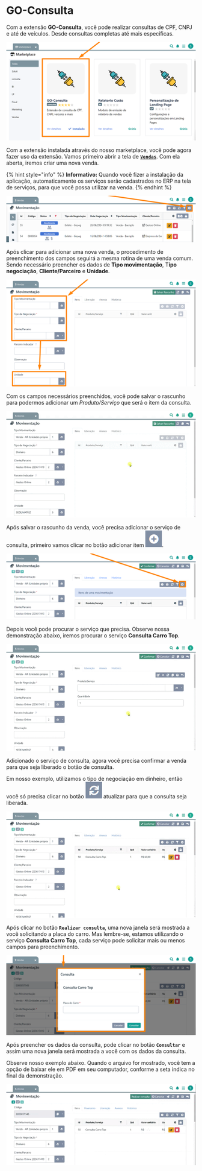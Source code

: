 # GO-Consulta

Com a extensão **GO-Consulta**, você pode realizar consultas de CPF, CNPJ e até de veículos. Desde consultas completas até mais específicas.

![](/erp-v2/assets/marketplace/go_consulta/tela_marketplace_inicio.png)

Com a extensão instalada através do nosso marketplace, você pode agora fazer uso da extensão.
Vamos primeiro abrir a tela de [**`Vendas`**](/erp-v2/funcionalidades/comercial/vendas.md). Com ela aberta, iremos criar uma nova venda.

{% hint style="info" %}
**Informativo:** Quando você fizer a instalação da aplicação, automaticamente os serviços serão cadastrados no ERP na tela de serviços, para que você possa utilizar na venda.
{% endhint %}

![](/erp-v2/assets/marketplace/go_consulta/tela_marketplace_add_venda.png)

Após clicar para adicionar uma nova venda, o procedimento de preenchimento dos campos seguirá a mesma rotina de uma venda comum. Sendo necessário preencher os dados de **Tipo movimentação**, T**ipo negociação**, **Cliente/Parceiro** e **Unidade**.

![](/erp-v2/assets/marketplace/go_consulta/tela_marketplace_add_venda_campos.png)

Com os campos necessários preenchidos, você pode salvar o rascunho para podermos adicionar um *Produto/Serviço* que será o item da consulta.

![](/erp-v2/assets/marketplace/go_consulta/tela_marketplace_add_venda_rascunho.gif)

Após salvar o rascunho da venda, você precisa adicionar o serviço de consulta, primeiro vamos clicar no botão adicionar item <img src="/erp-v2/assets/icon_add.png" alt="" data-size="line">.

![](/erp-v2/assets/marketplace/go_consulta/tela_marketplace_add_venda_add_item.png)

Depois você pode procurar o serviço que precisa. Observe nossa demonstração abaixo, iremos procurar o serviço **Consulta Carro Top**.

![](/erp-v2/assets/marketplace/go_consulta/tela_marketplace_add_venda_add_item_consulta_carro.gif)

Adicionado o serviço de consulta, agora você precisa confirmar a venda para que seja liberado o botão de consulta. 

Em nosso exemplo, utilizamos o tipo de negociação em dinheiro, então você só precisa clicar no botão <img src="/erp-v2/assets/icon_atualizar.png" alt="" data-size="line"> atualizar para que a consulta seja liberada.

![](/erp-v2/assets/marketplace/go_consulta/tela_marketplace_add_venda_confirmar_venda.gif)

Após clicar no botão **`Realizar consulta`**, uma nova janela será mostrada a você solicitando a placa do carro. Mas lembre-se, estamos utilizando o serviço **Consulta Carro Top**, cada serviço pode solicitar mais ou menos campos para preenchimento.

![](/erp-v2/assets/marketplace/go_consulta/tela_marketplace_add_venda_consulta.png)

Após preencher os dados da consulta, pode clicar no botão **`Consultar`** e assim uma nova janela será mostrada a você com os dados da consulta.

Observe nosso exemplo abaixo. Quando o arquivo for mostrado, você tem a opção de baixar ele em PDF em seu computador, conforme a seta indica no final da demonstração.

![](/erp-v2/assets/marketplace/go_consulta/tela_marketplace_add_venda_consulta_termino.gif)